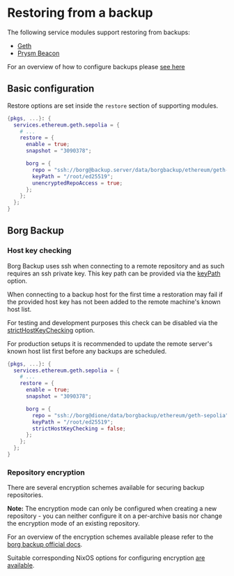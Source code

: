 # Restoring from a backup

The following service modules support restoring from backups:

- [Geth](./running-geth.md)
- [Prysm Beacon](./running-prysm-beacon.md)

For an overview of how to configure backups please [see here](./backup-and-restore.md)

## Basic configuration

Restore options are set inside the `restore` section of supporting modules.

```nix title="server.nix"
{pkgs, ...}: {
  services.ethereum.geth.sepolia = {
    # ...
    restore = {
      enable = true;
      snapshot = "3090378";

      borg = {
        repo = "ssh://borg@backup.server/data/borgbackup/ethereum/geth-sepolia";
        keyPath = "/root/ed25519";
        unencryptedRepoAccess = true;
      };
    };
  };
}
```

## Borg Backup

### Host key checking

Borg Backup uses ssh when connecting to a remote repository and as such requires an ssh private key. This key path can be provided
via the [keyPath](./modules/geth.md#servicesethereumgethnamebackupborgkeypath) option.

When connecting to a backup host for the first time a restoration may fail if the provided host key has not been added to the
remote machine's known host list.

For testing and development purposes this check can be disabled via the [strictHostKeyChecking](./modules/geth.md#servicesethereumgethnamebackupborgstricthostkeychecking) option.

For production setups it is recommended to update the remote server's known host list first before any backups are scheduled.

```nix title="server.nix"
{pkgs, ...}: {
  services.ethereum.geth.sepolia = {
    # ...
    restore = {
      enable = true;
      snapshot = "3090378";

      borg = {
        repo = "ssh://borg@dione/data/borgbackup/ethereum/geth-sepolia";
        keyPath = "/root/ed25519";
        strictHostKeyChecking = false;
      };
    };
  };
}
```

### Repository encryption

There are several encryption schemes available for securing backup repositories.

**Note:** The encryption mode can only be configured when creating a new repository - you can neither configure it on a per-archive basis nor change the encryption mode of an existing repository.

For an overview of the encryption schemes available please refer to the [borg backup official docs](https://borgbackup.readthedocs.io/en/stable/usage/init.html).

Suitable corresponding NixOS options for configuring encryption [are available](./modules/geth.md#servicesethereumgethnamebackupborgencryptionmode).
